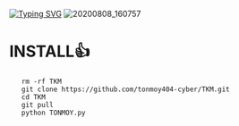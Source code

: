 <!DOCTYPE html>
[![Typing SVG](https://readme-typing-svg.herokuapp.com?color=%23F70B10&size=27&lines=CODED+BY+TONMOY)](https://git.io/typing-svg)
![20200808_160757](https://github.com/tonmoy404-cyber/TKM/blob/main/Screenshot_20230802-220824-01.jpeg)
# INSTALL👍
       rm -rf TKM
       git clone https://github.com/tonmoy404-cyber/TKM.git
       cd TKM
       git pull
       python TONMOY.py





